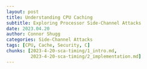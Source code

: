 ```yaml
---
layout: post
title: Understanding CPU Caching
subtitle: Exploring Processor Side-Channel Attacks
date: 2023.04.20
author: Connor Shugg
categories: Side-Channel Attacks
tags: [CPU, Cache, Security, C]
chunks: [2023-4-20-sca-timing/1_intro.md,
         2023-4-20-sca-timing/2_implementation.md]
---
```



